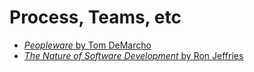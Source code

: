 # Process, Teams, etc

* [_Peopleware_ by Tom DeMarcho](http://www.amazon.com/Peopleware-Productive-Projects-Teams-Second/dp/0932633439)
* [_The Nature of Software Development_ by Ron Jeffries](https://pragprog.com/book/rjnsd/the-nature-of-software-development)
